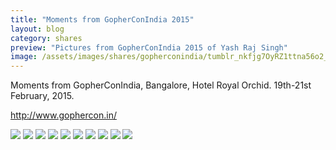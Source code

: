 ```yaml
---
title: "Moments from GopherConIndia 2015"
layout: blog
category: shares
preview: "Pictures from GopherConIndia 2015 of Yash Raj Singh"
image: /assets/images/shares/gopherconindia/tumblr_nkfjg7OyRZ1ttna56o2_1280.jpg
---
```



Moments from GopherConIndia, Bangalore, Hotel Royal Orchid. 19th-21st February, 2015.

http://www.gophercon.in/

![](/assets/images/shares/gopherconindia/tumblr_nkfjg7OyRZ1ttna56o3_1280.jpg)
![](/assets/images/shares/gopherconindia/tumblr_nkfjg7OyRZ1ttna56o9_1280.jpg)
![](/assets/images/shares/gopherconindia/tumblr_nkfjg7OyRZ1ttna56o8_1280.jpg)
![](/assets/images/shares/gopherconindia/tumblr_nkfjg7OyRZ1ttna56o7_500.jpg)
![](/assets/images/shares/gopherconindia/tumblr_nkfjg7OyRZ1ttna56o6_500.jpg)
![](/assets/images/shares/gopherconindia/tumblr_nkfjg7OyRZ1ttna56o10_1280.jpg)
![](/assets/images/shares/gopherconindia/tumblr_nkfjg7OyRZ1ttna56o5_1280.jpg)
![](/assets/images/shares/gopherconindia/tumblr_nkfjg7OyRZ1ttna56o4_1280.jpg)
![](/assets/images/shares/gopherconindia/tumblr_nkfjg7OyRZ1ttna56o1_1280.jpg)
![](/assets/images/shares/gopherconindia/tumblr_nkfjg7OyRZ1ttna56o2_1280.jpg)

